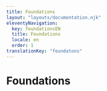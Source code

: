 ```yaml
---
title: Foundations
layout: "layouts/documentation.njk"
eleventyNavigation:
  key: foundationsEN
  title: Foundations
  locale: en
  order: 1
translationKey: "foundatons"
---
```


# Foundations

